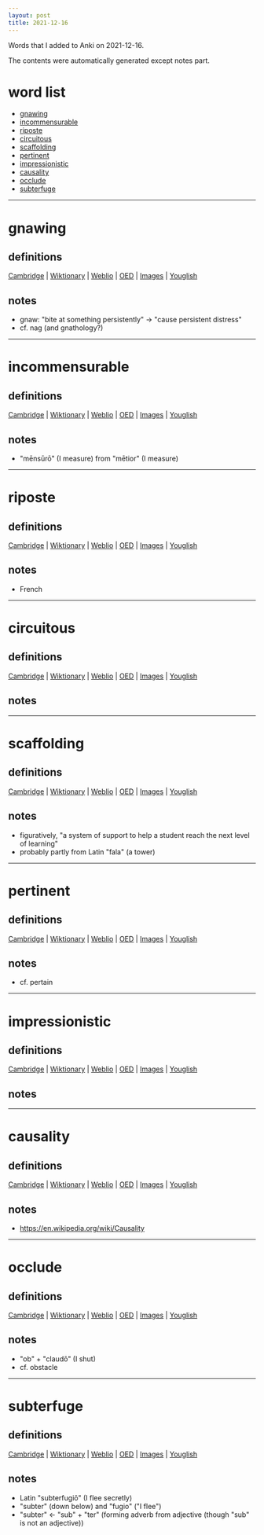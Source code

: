 ```yaml
---
layout: post
title: 2021-12-16
---
```


Words that I added to Anki on 2021-12-16.

The contents were automatically generated except notes part.
# word list
- [gnawing](#gnawing)
- [incommensurable](#incommensurable)
- [riposte](#riposte)
- [circuitous](#circuitous)
- [scaffolding](#scaffolding)
- [pertinent](#pertinent)
- [impressionistic](#impressionistic)
- [causality](#causality)
- [occlude](#occlude)
- [subterfuge](#subterfuge)

---

# gnawing
## definitions
[Cambridge](https://dictionary.cambridge.org/us/dictionary/english/gnawing)
|
[Wiktionary](https://en.wiktionary.org/wiki/gnawing#English)
|
[Weblio](https://ejje.weblio.jp/content_find?query=gnawing&searchType=exact)
|
[OED](https://www.oed.com/search?q=gnawing)
|
[Images](https://www.google.com/search?tbm=isch&q=gnawing)
|
[Youglish](https://youglish.com/pronounce/gnawing/english/us)

## notes
- gnaw: "bite at something persistently" -> "cause persistent distress"
- cf. nag (and gnathology?)

---

# incommensurable
## definitions
[Cambridge](https://dictionary.cambridge.org/us/dictionary/english/incommensurable)
|
[Wiktionary](https://en.wiktionary.org/wiki/incommensurable#English)
|
[Weblio](https://ejje.weblio.jp/content_find?query=incommensurable&searchType=exact)
|
[OED](https://www.oed.com/search?q=incommensurable)
|
[Images](https://www.google.com/search?tbm=isch&q=incommensurable)
|
[Youglish](https://youglish.com/pronounce/incommensurable/english/us)

## notes
- "mēnsūrō" (I measure) from "mētior" (I measure)

---

# riposte
## definitions
[Cambridge](https://dictionary.cambridge.org/us/dictionary/english/riposte)
|
[Wiktionary](https://en.wiktionary.org/wiki/riposte#English)
|
[Weblio](https://ejje.weblio.jp/content_find?query=riposte&searchType=exact)
|
[OED](https://www.oed.com/search?q=riposte)
|
[Images](https://www.google.com/search?tbm=isch&q=riposte)
|
[Youglish](https://youglish.com/pronounce/riposte/english/us)

## notes
- French

---

# circuitous
## definitions
[Cambridge](https://dictionary.cambridge.org/us/dictionary/english/circuitous)
|
[Wiktionary](https://en.wiktionary.org/wiki/circuitous#English)
|
[Weblio](https://ejje.weblio.jp/content_find?query=circuitous&searchType=exact)
|
[OED](https://www.oed.com/search?q=circuitous)
|
[Images](https://www.google.com/search?tbm=isch&q=circuitous)
|
[Youglish](https://youglish.com/pronounce/circuitous/english/us)

## notes

---

# scaffolding
## definitions
[Cambridge](https://dictionary.cambridge.org/us/dictionary/english/scaffolding)
|
[Wiktionary](https://en.wiktionary.org/wiki/scaffolding#English)
|
[Weblio](https://ejje.weblio.jp/content_find?query=scaffolding&searchType=exact)
|
[OED](https://www.oed.com/search?q=scaffolding)
|
[Images](https://www.google.com/search?tbm=isch&q=scaffolding)
|
[Youglish](https://youglish.com/pronounce/scaffolding/english/us)

## notes
- figuratively, "a system of support to help a student reach the next level of learning"
- probably partly from Latin "fala" (a tower)

---

# pertinent
## definitions
[Cambridge](https://dictionary.cambridge.org/us/dictionary/english/pertinent)
|
[Wiktionary](https://en.wiktionary.org/wiki/pertinent#English)
|
[Weblio](https://ejje.weblio.jp/content_find?query=pertinent&searchType=exact)
|
[OED](https://www.oed.com/search?q=pertinent)
|
[Images](https://www.google.com/search?tbm=isch&q=pertinent)
|
[Youglish](https://youglish.com/pronounce/pertinent/english/us)

## notes
- cf. pertain

---

# impressionistic
## definitions
[Cambridge](https://dictionary.cambridge.org/us/dictionary/english/impressionistic)
|
[Wiktionary](https://en.wiktionary.org/wiki/impressionistic#English)
|
[Weblio](https://ejje.weblio.jp/content_find?query=impressionistic&searchType=exact)
|
[OED](https://www.oed.com/search?q=impressionistic)
|
[Images](https://www.google.com/search?tbm=isch&q=impressionistic)
|
[Youglish](https://youglish.com/pronounce/impressionistic/english/us)

## notes

---

# causality
## definitions
[Cambridge](https://dictionary.cambridge.org/us/dictionary/english/causality)
|
[Wiktionary](https://en.wiktionary.org/wiki/causality#English)
|
[Weblio](https://ejje.weblio.jp/content_find?query=causality&searchType=exact)
|
[OED](https://www.oed.com/search?q=causality)
|
[Images](https://www.google.com/search?tbm=isch&q=causality)
|
[Youglish](https://youglish.com/pronounce/causality/english/us)

## notes
- <https://en.wikipedia.org/wiki/Causality>

---

# occlude
## definitions
[Cambridge](https://dictionary.cambridge.org/us/dictionary/english/occlude)
|
[Wiktionary](https://en.wiktionary.org/wiki/occlude#English)
|
[Weblio](https://ejje.weblio.jp/content_find?query=occlude&searchType=exact)
|
[OED](https://www.oed.com/search?q=occlude)
|
[Images](https://www.google.com/search?tbm=isch&q=occlude)
|
[Youglish](https://youglish.com/pronounce/occlude/english/us)

## notes
- "ob" + "claudō" (I shut)
- cf. obstacle

---

# subterfuge
## definitions
[Cambridge](https://dictionary.cambridge.org/us/dictionary/english/subterfuge)
|
[Wiktionary](https://en.wiktionary.org/wiki/subterfuge#English)
|
[Weblio](https://ejje.weblio.jp/content_find?query=subterfuge&searchType=exact)
|
[OED](https://www.oed.com/search?q=subterfuge)
|
[Images](https://www.google.com/search?tbm=isch&q=subterfuge)
|
[Youglish](https://youglish.com/pronounce/subterfuge/english/us)

## notes
- Latin "subterfugiō" (I flee secretly)
- "subter" (down below) and "fugio" ("I flee")
- "subter" <- "sub" + "ter" (forming adverb from adjective (though "sub" is not an adjective))


